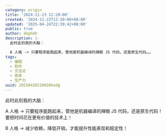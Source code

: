 ```yaml
---
category: origin
title: '2024-11-23 12:20:00'
created: '2024-11-23T12:20:00+08:00'
updated: '2025-04-24T22:39:42+08:00'
public: true
author: dkphhh
description: |-
  此时此刻我的大脑：

  A 人格 -> 只要程序能跑起来，管他是机器编译的辣眼 JS 代码，还是原生代码……
tags:
  - 编程
  - 软件
  - 方法论
  - 效率
  - 生产力
uuid: 20250420210650kodg
---
```


此时此刻我的大脑：

A 人格 -> 只要程序能跑起来，管他是机器编译的辣眼 JS 代码，还是原生代码！要把时间花在更有价值的技术上！

B 人格 -> 减少依赖，降低开销，才能提升性能表现和稳定性！
